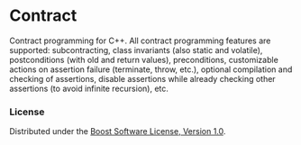 Contract
========

Contract programming for C++.
All contract programming features are supported: subcontracting, class invariants (also static and volatile), postconditions (with old and return values), preconditions, customizable actions on assertion failure (terminate, throw, etc.), optional compilation and checking of assertions, disable assertions while already checking other assertions (to avoid infinite recursion), etc.

### License

Distributed under the [Boost Software License, Version 1.0](http://boost.org/LICENSE_1_0.txt).
